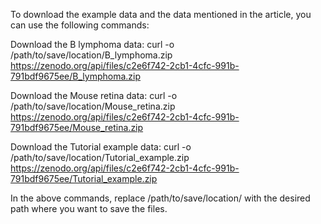 To download the example data and the data mentioned in the article, you can use the following commands:

Download the B lymphoma data:
curl -o /path/to/save/location/B_lymphoma.zip https://zenodo.org/api/files/c2e6f742-2cb1-4cfc-991b-791bdf9675ee/B_lymphoma.zip

Download the Mouse retina data:
curl -o /path/to/save/location/Mouse_retina.zip https://zenodo.org/api/files/c2e6f742-2cb1-4cfc-991b-791bdf9675ee/Mouse_retina.zip

Download the Tutorial example data:
curl -o /path/to/save/location/Tutorial_example.zip https://zenodo.org/api/files/c2e6f742-2cb1-4cfc-991b-791bdf9675ee/Tutorial_example.zip

In the above commands, replace /path/to/save/location/ with the desired path where you want to save the files.
